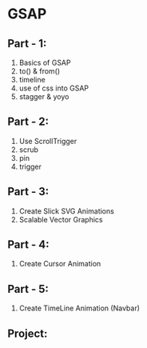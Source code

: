 # GSAP

## Part - 1:

1. Basics of GSAP
2. to() & from()
3. timeline
4. use of css into GSAP
5. stagger & yoyo

## Part - 2:

1. Use ScrollTrigger
2. scrub
3. pin
4. trigger

## Part - 3:

1. Create Slick SVG Animations
2. Scalable Vector Graphics

## Part - 4:

1. Create Cursor Animation

## Part - 5:

1. Create TimeLine Animation (Navbar)

## Project:

